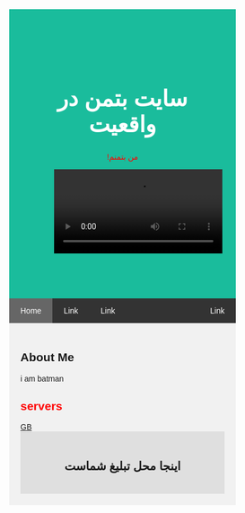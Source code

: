 
<html lang="en">
<head>
<title>سایت بتمن واقعی</title>
<meta charset="UTF-8">
<meta name="viewport" content="width=device-width, initial-scale=1">
<style>
* {
box-sizing: border-box;
}
body {
font-family: Arial, Helvetica, sans-serif;
margin: 0;
}
.header {
padding: 80px;
text-align: center;
background: #1abc9c;
color: white;
}
.header h1 {
font-size: 40px;
}
.navbar {
overflow: hidden;
background-color: #333;
position: sticky;
position: -webkit-sticky;
top: 0;
}
.navbar a {
float: left;
display: block;
color: white;
text-align: center;
padding: 14px 20px;
text-decoration: none;
}
.navbar a.right {
float: right;
}
.navbar a:hover {
background-color: #ddd;
color: black;
}
.navbar a.active {
background-color: #666;
color: white;
}
.row {
display: -ms-flexbox; /* IE10 */
display: flex;
-ms-flex-wrap: wrap; /* IE10 */
flex-wrap: wrap;
}
.side {
-ms-flex: 30%; /* IE10 */
flex: 30%;
background-color: #f1f1f1;
padding: 20px;
}
.main {
-ms-flex: 70%; /* IE10 */
flex: 70%;
background-color: white;
padding: 20px;
}
.fakeimg {
background-color: #aaa;
width: 100%;
padding: 20px;
}
.footer {
padding: 20px;
text-align: center;
background: #dddd;
}
@media screen and (max-width: 700px) {
.row {
flex-direction: column;
}
}
@media screen and (max-width: 400px) {
.navbar a {
float: none;
width: 100%;
}
}
</style>
</head>
<body>

<div class="header">
<h1>سایت بتمن در واقعیت </h1>
<p style="font-family:arial; color:#FF0000;">!من بتمنم</p>
<video Control lop>
<source src="https://aspb3.asset.aparat.com/aparat-video/5cecaaa7cbdc57ada2866a5c14b2172610986421-360p.mp4?wmsAuthSign=eyJhbGciOiJIUzI1NiIsInR5cCI6IkpXVCJ9.eyJ0b2tlbiI6IjQzZGJiY2E2NjMxMGZlZTIzYTNlN2Y4ZDk0OGM4NTA2IiwiZXhwIjoxNjc2NTgxNzczLCJpc3MiOiJTYWJhIElkZWEgR1NJRyJ9.b2-5NskKfr0fFxXKY0JIPcoc9ZYou6yQvhKd8O1q9s8" type="video/mp4">
</video>
</div>

<div class="navbar">
<a href="#" class="active">Home</a>
<a href="#">Link</a>
<a href="#">Link</a>
<a href="#" class="right">Link</a>
</div>

<div class="row">
<div class="side">
<h2>About Me</h2>
<P> i am batman </P>
<H2 style="font-family:arial; color:#FF0000;">servers</H2>
<a href="https://discord.gg/3XAvay8sMW" class="active">GB</a>

<div class="footer">
<h2>اینجا محل تبلیغ شماست</h2>
</div>

</body>
</html>
